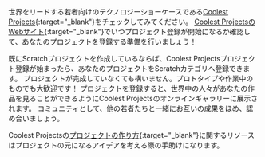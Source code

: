 世界をリードする若者向けのテクノロジーショーケースである[Coolest Projects](https://coolestprojects.org/){:target="_blank"}をチェックしてみてください。 [Coolest ProjectsのWebサイト](https://coolestprojects.org/){:target="_blank"}でいつプロジェクト登録が開始になるか確認して、あなたのプロジェクトを登録する準備を行いましょう！

既にScratchプロジェクトを作成しているならば、Coolest Projectsプロジェクト登録が始まったら、あなたのプロジェクトをScratchカテゴリへ登録できます。 プロジェクトが完成していなくても構いません。プロトタイプや作業中のものでも大歓迎です！ プロジェクトを登録すると、世界中の人々があなたの作品を見ることができるようにCoolest Projectsのオンラインギャラリーに展示されます。 コミュニティとして、他の若者たちと一緒にお互いの成果をほめ、認め合いましょう。

Coolest Projectsの[プロジェクトの作り方](https://coolestprojects.org/2020/03/31/how-to-make-a-project-workbook-and-additional-resources/){:target="_blank"}に関するリソースはプロジェクトの元になるアイデアを考える際の手助けになります。

